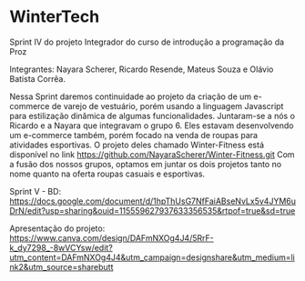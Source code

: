 # WinterTech

Sprint IV do projeto Integrador do curso de introdução a programação da Proz 

Integrantes: Nayara Scherer, Ricardo Resende, Mateus Souza e Olávio Batista Corrêa.

Nessa Sprint daremos continuidade ao projeto da criação de um e-commerce de varejo de vestuário, porém usando a linguagem Javascript para estilização dinâmica de algumas funcionalidades. Juntaram-se a nós o Ricardo e a Nayara que integravam o grupo 6. Eles estavam desenvolvendo um e-commerce também, porém focado na venda de roupas para atividades esportivas. O projeto deles chamado Winter-Fitness está disponível no link https://github.com/NayaraScherer/Winter-Fitness.git
Com a fusão dos nossos grupos, optamos em juntar os dois projetos tanto no nome quanto na oferta roupas casuais e esportivas.

Sprint V - BD: https://docs.google.com/document/d/1hpThUsG7NfFaiABseNvLx5v4JYM6uDrN/edit?usp=sharing&ouid=115559627937633356535&rtpof=true&sd=true

Apresentação do projeto: https://www.canva.com/design/DAFmNXOg4J4/5RrF-k_dy7298_-8wVCYsw/edit?utm_content=DAFmNXOg4J4&utm_campaign=designshare&utm_medium=link2&utm_source=sharebutt


